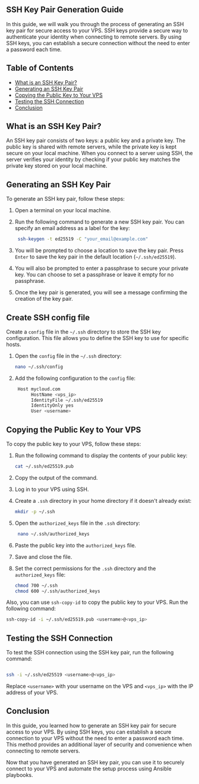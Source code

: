 ## SSH Key Pair Generation Guide

In this guide, we will walk you through the process of generating an SSH key pair for secure access to your VPS. SSH keys provide a secure way to authenticate your identity when connecting to remote servers. By using SSH keys, you can establish a secure connection without the need to enter a password each time.

## Table of Contents

- [What is an SSH Key Pair?](#what-is-an-ssh-key-pair)
- [Generating an SSH Key Pair](#generating-an-ssh-key-pair)
- [Copying the Public Key to Your VPS](#copying-the-public-key-to-your-vps)
- [Testing the SSH Connection](#testing-the-ssh-connection)
- [Conclusion](#conclusion)

## What is an SSH Key Pair?

An SSH key pair consists of two keys: a public key and a private key. The public key is shared with remote servers, while the private key is kept secure on your local machine. When you connect to a server using SSH, the server verifies your identity by checking if your public key matches the private key stored on your local machine.

## Generating an SSH Key Pair

To generate an SSH key pair, follow these steps:

1. Open a terminal on your local machine.

2. Run the following command to generate a new SSH key pair. You can specify an email address as a label for the key:

   ```bash
    ssh-keygen -t ed25519 -C "your_email@example.com"
    ```

3. You will be prompted to choose a location to save the key pair. Press `Enter` to save the key pair in the default location (`~/.ssh/ed25519`).

4. You will also be prompted to enter a passphrase to secure your private key. You can choose to set a passphrase or leave it empty for no passphrase.

5. Once the key pair is generated, you will see a message confirming the creation of the key pair.

## Create SSH config file

Create a `config` file in the `~/.ssh` directory to store the SSH key configuration. This file allows you to define the SSH key to use for specific hosts.

1. Open the `config` file in the `~/.ssh` directory:

   ```bash
   nano ~/.ssh/config
   ```

2. Add the following configuration to the `config` file:

   ```bash
    Host mycloud.com
         HostName <vps_ip>
         IdentityFile ~/.ssh/ed25519
         IdentityOnly yes
         User <username>
    ```

## Copying the Public Key to Your VPS

To copy the public key to your VPS, follow these steps:

1. Run the following command to display the contents of your public key:

   ```bash
   cat ~/.ssh/ed25519.pub
   ```

2. Copy the output of the command.

3. Log in to your VPS using SSH.

4. Create a `.ssh` directory in your home directory if it doesn't already exist:

   ```bash
   mkdir -p ~/.ssh
   ```

5. Open the `authorized_keys` file in the `.ssh` directory:

   ```bash
    nano ~/.ssh/authorized_keys
    ```

6. Paste the public key into the `authorized_keys` file.

7. Save and close the file.

8. Set the correct permissions for the `.ssh` directory and the `authorized_keys` file:

   ```bash
   chmod 700 ~/.ssh
   chmod 600 ~/.ssh/authorized_keys
    ```

Also, you can use `ssh-copy-id` to copy the public key to your VPS. Run the following command:

```bash
ssh-copy-id -i ~/.ssh/ed25519.pub <username>@<vps_ip>
```

## Testing the SSH Connection

To test the SSH connection using the SSH key pair, run the following command:

```bash

ssh -i ~/.ssh/ed25519 <username>@<vps_ip>
```

Replace `<username>` with your username on the VPS and `<vps_ip>` with the IP address of your VPS.

## Conclusion

In this guide, you learned how to generate an SSH key pair for secure access to your VPS. By using SSH keys, you can establish a secure connection to your VPS without the need to enter a password each time. This method provides an additional layer of security and convenience when connecting to remote servers.

Now that you have generated an SSH key pair, you can use it to securely connect to your VPS and automate the setup process using Ansible playbooks.

